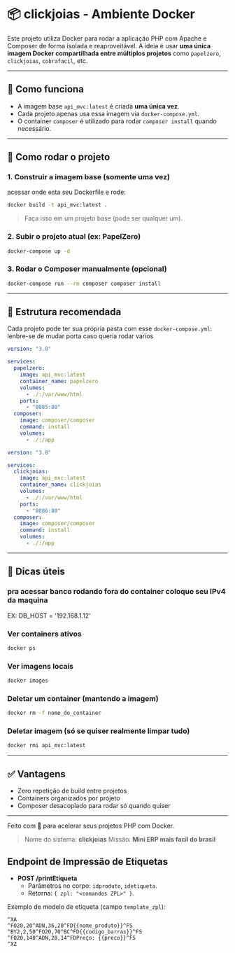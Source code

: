 # 📦 clickjoias - Ambiente Docker

Este projeto utiliza Docker para rodar a aplicação PHP com Apache e Composer de forma isolada e reaproveitável. A ideia é usar **uma única imagem Docker compartilhada entre múltiplos projetos** como `papelzero`, `clickjoias`, `cobrafacil`, etc.

---

## 🚀 Como funciona

- A imagem base `api_mvc:latest` é criada **uma única vez**.
- Cada projeto apenas usa essa imagem via `docker-compose.yml`.
- O container `composer` é utilizado para rodar `composer install` quando necessário.

---

## 🐳 Como rodar o projeto

### 1. Construir a imagem base (somente uma vez)
acessar onde esta seu Dockerfile e rode:
```bash
docker build -t api_mvc:latest .
```

> Faça isso em um projeto base (pode ser qualquer um).

### 2. Subir o projeto atual (ex: PapelZero)
```bash
docker-compose up -d
```

### 3. Rodar o Composer manualmente (opcional)
```bash
docker-compose run --rm composer composer install
```

---

## 📁 Estrutura recomendada

Cada projeto pode ter sua própria pasta com esse `docker-compose.yml`: 
lenbre-se de mudar porta caso queria rodar varios

```yaml
version: "3.8"

services:
  papelzero:
    image: api_mvc:latest
    container_name: papelzero
    volumes:
      - ./:/var/www/html
    ports:
      - "8085:80"
  composer:
    image: composer/composer
    command: install
    volumes:
      - ./:/app

```

```yaml
version: "3.8"

services:
  clickjoias:
    image: api_mvc:latest
    container_name: clickjoias
    volumes:
      - ./:/var/www/html
    ports:
      - "8086:80"
  composer:
    image: composer/composer
    command: install
    volumes:
      - ./:/app

```

---

## 🧠 Dicas úteis

### pra acessar banco rodando fora do container coloque seu IPv4 da maquina 
EX:  DB_HOST = '192.168.1.12'

### Ver containers ativos
```bash
docker ps
```

### Ver imagens locais
```bash
docker images
```

### Deletar um container (mantendo a imagem)
```bash
docker rm -f nome_do_container
```

### Deletar imagem (só se quiser realmente limpar tudo)
```bash
docker rmi api_mvc:latest
```

---

## ✅ Vantagens

- Zero repetição de build entre projetos
- Containers organizados por projeto
- Composer desacoplado para rodar só quando quiser

---

Feito com 💙 para acelerar seus projetos PHP com Docker.

> Nome do sistema: **clickjoias**
> Missão: **Mini ERP mais facil do brasil**

## Endpoint de Impressão de Etiquetas

- **POST /printEtiqueta**
  - Parâmetros no corpo: `idproduto`, `idetiqueta`.
  - Retorna: `{ zpl: "<comandos ZPL>" }`.

Exemplo de modelo de etiqueta (campo `template_zpl`):
```
^XA
^FO20,20^ADN,36,20^FD{{nome_produto}}^FS
^BY2,2,50^FO20,70^BC^FD{{codigo_barras}}^FS
^FO20,140^ADN,28,14^FDPreço: {{preco}}^FS
^XZ
```
